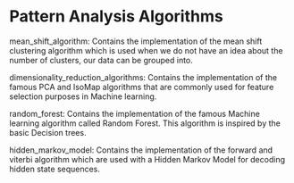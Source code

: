 # Pattern Analysis Algorithms

mean_shift_algorithm: Contains the implementation of the mean shift clustering algorithm which is used when we do not have an idea about the number of clusters, our data can be grouped into.

dimensionality_reduction_algorithms: Contains the implementation of the famous PCA and IsoMap algorithms that are commonly used for feature selection purposes in Machine learning.

random_forest: Contains the implementation of the famous Machine learning algorithm called Random Forest. This algorithm is inspired by the basic Decision trees.

hidden_markov_model: Contains the implementation of the forward and viterbi algorithm which are used with a Hidden Markov Model for decoding hidden state sequences.
